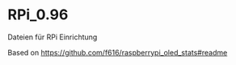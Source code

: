 # RPi_0.96
Dateien für RPi Einrichtung

Based on
https://github.com/f616/raspberrypi_oled_stats#readme
